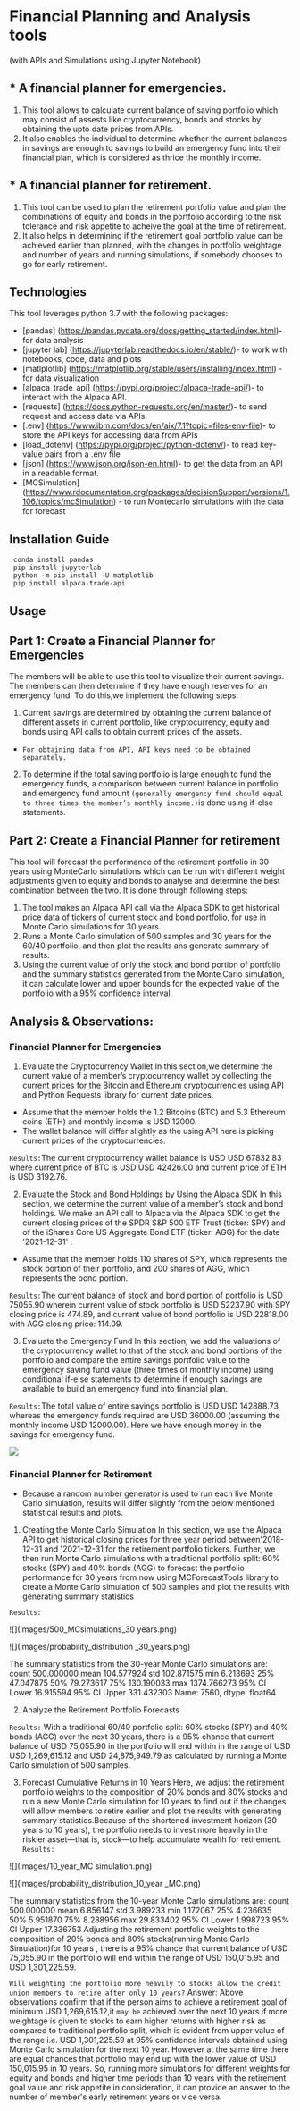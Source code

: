 # Financial Planning and Analysis tools 
(with APIs and Simulations using Jupyter Notebook)

## * A financial planner for emergencies. 

1. This tool allows to calculate current balance of saving portfolio which may consist of assests like cryptocurrency, bonds and stocks by obtaining the upto date prices from APIs.
2. It also enables the individual to determine whether the current balances in savings are enough to savings to build an emergency fund into their financial plan, which is considered as thrice the monthly income.

## * A financial planner for retirement. 

1. This tool can be used to plan the retirement portfolio value  and plan the combinations of equity and bonds in the portfolio according to the risk tolerance and risk appetite to acheive the goal at the time of retirement.
2. It also helps in determining if the retirement goal portfolio value can be achieved earlier than planned, with the changes in portfolio weightage and number of years  and running simulations, if somebody chooses to go for early retirement.

## Technologies

This tool leverages python 3.7 with the following packages:

* [pandas] (https://pandas.pydata.org/docs/getting_started/index.html)- for data analysis
* [jupyter lab] (https://jupyterlab.readthedocs.io/en/stable/)- to work with notebooks, code, data and plots
* [matlplotlib] (https://matplotlib.org/stable/users/installing/index.html) - for data visualization 
* [alpaca_trade_api] (https://pypi.org/project/alpaca-trade-api/)- to interact with the Alpaca API.
* [requests] (https://docs.python-requests.org/en/master/)- to send request and access data via APIs.
* [.env] (https://www.ibm.com/docs/en/aix/7.1?topic=files-env-file)- to store the API keys for accessing data from APIs
* [load_dotenv] (https://pypi.org/project/python-dotenv/)- to read key-value pairs from a .env file
* [json] (https://www.json.org/json-en.html)- to get the data from an API in a readable format.
* [MCSimulation] (https://www.rdocumentation.org/packages/decisionSupport/versions/1.106/topics/mcSimulation)
                  - to run Montecarlo simulations with the data for forecast 

## Installation Guide

```
 conda install pandas
 pip install jupyterlab
 python -m pip install -U matplotlib
 pip install alpaca-trade-api

 ```
## Usage

## Part 1: Create a Financial Planner for Emergencies
The members will be able to use this tool to visualize their current savings. The members can then determine if they have enough reserves for an emergency fund.
To do this,we implement the following steps:

1. Current savings are determined by obtaining the current balance of different assets in current portfolio, like cryptocurrency, equity and bonds using API calls to obtain current prices of the assets.
* `For obtaining data from API, API keys need to be obtained separately.`
2. To determine if the total saving portfolio is large enough to fund the emergency funds, a comparison between current balance in portfolio and emergency fund amount `(generally emergency fund should equal to three times the member’s monthly income.)`is done using if-else statements.

## Part 2: Create a Financial Planner for retirement 

This tool will forecast the performance of the retirement portfolio in 30 years using MonteCarlo simulations which can be run with different weight adjustments given to equity and bonds to analyse and determine the best combination between the two.
It is done through following steps:

1. The tool makes an Alpaca API call via the Alpaca SDK to get historical price data of tickers of current stock and bond portfolio, for use in Monte Carlo simulations for 30 years.
2. Runs a Monte Carlo simulation of 500 samples and 30 years for the 60/40 portfolio, and then plot the results ans generate summary of results.
3. Using the current value of only the stock and bond portion of portfolio and the summary statistics generated from the Monte Carlo simulation, it can calculate lower and upper bounds for the expected value of the portfolio with a 95% confidence interval.


## Analysis & Observations:

### Financial Planner for Emergencies

1. Evaluate the Cryptocurrency Wallet
In this section,we determine the current value of a member’s cryptocurrency wallet by collecting the current prices for the Bitcoin and Ethereum cryptocurrencies using API and Python Requests library for current date prices.
* Assume that the member holds the 1.2 Bitcoins (BTC) and 5.3 Ethereum coins (ETH) and monthly income is USD 12000.
* The wallet balance will differ slightly as the using API here is picking current prices of the cryptocurrencies.

`Results:`The current cryptocurrency wallet balance is USD USD 67832.83 where current price of BTC is USD USD 42426.00 and current price of ETH is USD 3192.76.

2. Evaluate the Stock and Bond Holdings by Using the Alpaca SDK
In this section, we determine the current value of a member’s stock and bond holdings. We make an API call to Alpaca via the Alpaca SDK to get the current closing prices of the SPDR S&P 500 ETF Trust (ticker: SPY) and of the iShares Core US Aggregate Bond ETF (ticker: AGG) for the date '2021-12-31' .
* Assume that the member holds 110 shares of SPY, which represents the stock portion of their portfolio, and 200 shares of AGG, which represents the bond portion.

`Results:`The current balance of stock and bond portion of portfolio is USD 75055.90 wherein current value of stock portfolio is USD 52237.90  with SPY closing price is 474.89, and current value of bond portfolio is USD 22818.00 with AGG closing price: 114.09.

3. Evaluate the Emergency Fund
In this section, we add the valuations of the cryptocurrency wallet to that of the stock and bond portions of the portfolio and compare the entire savings portfolio value to the emergency saving fund value (three times of monthly income) using conditional if-else statements to determine if enough savings are available to build an emergency fund into financial plan.
 
`Results:`The total value of entire savings portfolio is USD USD 142888.73 whereas the emergency funds required are USD 36000.00 (assuming the monthly income USD 12000.00). Here we have enough money in the savings for emergency fund.

![](images/portfolio_composition.png)


### Financial Planner for Retirement

* Because a random number generator is used to run each live Monte Carlo simulation, results will differ slightly from the below mentioned statistical results and plots.

1. Creating the Monte Carlo Simulation
In this section, we use the Alpaca API to get historical closing prices for three year period between'2018-12-31 and '2021-12-31 for the retirement portfolio tickers.
Further, we then run Monte Carlo simulations  with a traditional portfolio split: 60% stocks (SPY) and 40% bonds (AGG) to forecast the portfolio performance for 30 years from now using MCForecastTools library to create a Monte Carlo simulation of 500 samples and plot the results with generating summary statistics

`Results:`

![](images/500_MCsimulations_30 years.png)

![](images/probability_distribution _30_years.png)

The summary statistics from the 30-year Monte Carlo simulations are:
count            500.000000
mean             104.577924
std              102.871575
min                6.213693
25%               47.047875
50%               79.273617
75%              130.190033
max             1374.766273
95% CI Lower      16.915594
95% CI Upper     331.432303
Name: 7560, dtype: float64

2. Analyze the Retirement Portfolio Forecasts

`Results:` With a traditional 60/40 portfolio split: 60% stocks (SPY) and 40% bonds (AGG) over the next 30 years, there is a 95% chance that current balance of USD 75,055.90 in the portfolio will end within in the range of USD USD 1,269,615.12 and USD 24,875,949.79 as calculated by running a Monte Carlo simulation of 500 samples.

3. Forecast Cumulative Returns in 10 Years
Here, we adjust the retirement portfolio weights to the composition of 20% bonds and 80% stocks and run a new Monte Carlo simulation for 10 years to find out if the changes will allow members to retire earlier and plot the results with generating summary statistics.Because of the shortened investment horizon (30 years to 10 years), the portfolio needs to invest more heavily in the riskier asset—that is, stock—to help accumulate wealth for retirement.
`Results:`

![](images/10_year_MC simulation.png)

![](images/probability_distribution_10_year _MC.png)


The summary statistics from the 10-year Monte Carlo simulations are:
count           500.000000
mean              6.856147
std               3.989233
min               1.172067
25%               4.236635
50%               5.951870
75%               8.288956
max              29.833402
95% CI Lower      1.998723
95% CI Upper     17.336753
Adjusting the retirement portfolio weights to the composition of 20% bonds and 80% stocks(running Monte Carlo Simulation)for 10 years , there is a 95% chance that current balance of USD 75,055.90 in the portfolio will end within the range of USD 150,015.95 and USD 1,301,225.59. 


`Will weighting the portfolio more heavily to stocks allow the credit union members to retire after only 10 years?`
Answer: Above observations confirm that if the person aims to achieve a retirement goal of minimum USD 1,269,615.12,it `may be` achieved over the next 10 years if more weightage is given to stocks to earn higher returns with higher risk as compared to traditional portfolio split, which is evident from upper value of the range i.e. USD 1,301,225.59 at 95% confidence intervals obtained using Monte Carlo simulation for the next 10 year.
However at the same time there are equal chances that portfolio may end up with the lower value of USD 150,015.95 in 10 years. 
So, running more simulations for different weights for equity and bonds and higher time periods than 10 years with the retirement goal value and risk appetite in consideration, it can provide an answer to the number of member's early retirement years or vice versa.
